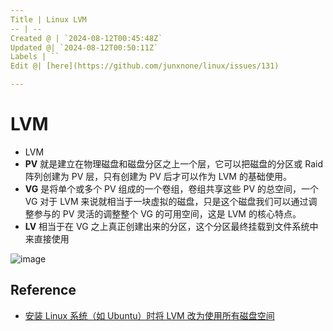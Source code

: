 ```yaml
---
Title | Linux LVM
-- | --
Created @ | `2024-08-12T00:45:48Z`
Updated @| `2024-08-12T00:50:11Z`
Labels | ``
Edit @| [here](https://github.com/junxnone/linux/issues/131)

---
```

# LVM
- LVM
- **PV** 就是建立在物理磁盘和磁盘分区之上一个层，它可以把磁盘的分区或 Raid 阵列创建为 PV 层，只有创建为 PV 后才可以作为 LVM 的基础使用。
- **VG** 是将单个或多个 PV 组成的一个卷组，卷组共享这些 PV 的总空间，一个 VG 对于 LVM 来说就相当于一块虚拟的磁盘，只是这个磁盘我们可以通过调整参与的 PV 灵活的调整整个 VG 的可用空间，这是 LVM 的核心特点。
- **LV** 相当于在 VG 之上真正创建出来的分区，这个分区最终挂载到文件系统中来直接使用

![image](https://github.com/user-attachments/assets/4dbc8938-1def-4f9c-9ad4-9fc06de13292)


## Reference
- [安装 Linux 系统（如 Ubuntu）时将 LVM 改为使用所有磁盘空间](https://blog.vgot.net/archives/installl-linux-with-lvm-all-disk-space.html)
